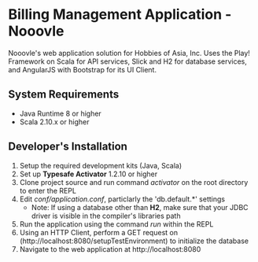 Billing Management Application - Nooovle
========================================

Nooovle's web application solution for Hobbies of Asia, Inc. Uses the Play! Framework on Scala for API services, Slick and H2 for database services, and AngularJS with Bootstrap for its UI Client.

## System Requirements

- Java Runtime 8 or higher
- Scala 2.10.x or higher

## Developer's Installation

1. Setup the required development kits (Java, Scala)
2. Set up  **Typesafe Activator** 1.2.10 or higher
3. Clone project source and run command *activator* on the root directory to enter the REPL
4. Edit *conf/application.conf*, particlarly the 'db.default.*' settings
	- Note: If using a database other than **H2**, make sure that your JDBC driver is visible in the compiler's libraries path
5. Run the application using the command *run* within the REPL
6. Using an HTTP Client, perform a GET request on (http://localhost:8080/setupTestEnvironment) to initialize the database
7. Navigate to the web application at http://localhost:8080

